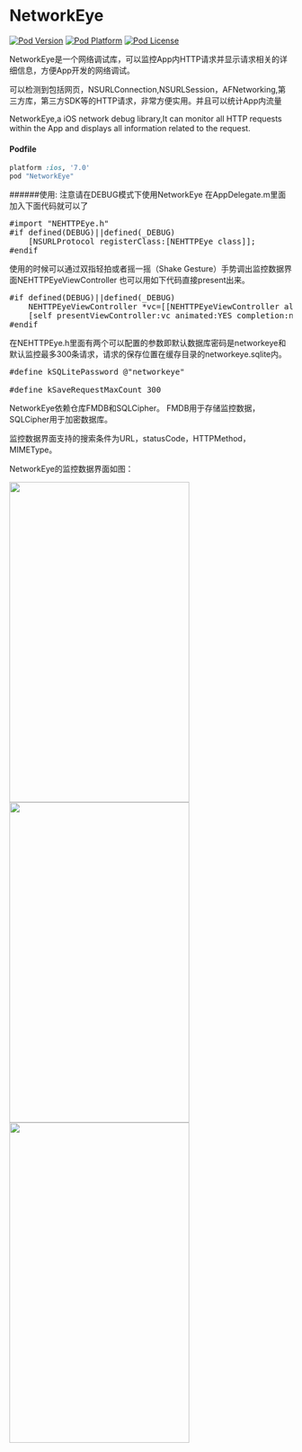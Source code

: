 # NetworkEye
[![Pod Version](http://img.shields.io/cocoapods/v/NetworkEye.svg?style=flat)](http://cocoadocs.org/docsets/NetworkEye/)
[![Pod Platform](http://img.shields.io/cocoapods/p/NetworkEye.svg?style=flat)](http://cocoadocs.org/docsets/NetworkEye/)
[![Pod License](http://img.shields.io/cocoapods/l/NetworkEye.svg?style=flat)](https://opensource.org/licenses/MIT)

NetworkEye是一个网络调试库，可以监控App内HTTP请求并显示请求相关的详细信息，方便App开发的网络调试。

可以检测到包括网页，NSURLConnection,NSURLSession，AFNetworking,第三方库，第三方SDK等的HTTP请求，非常方便实用。并且可以统计App内流量

NetworkEye,a iOS network debug library,It can monitor all HTTP requests within the App and displays all information related to the request.
#### Podfile

```ruby
platform :ios, '7.0'
pod "NetworkEye"
```


######使用:
注意请在DEBUG模式下使用NetworkEye
在AppDelegate.m里面加入下面代码就可以了
<pre>
#import "NEHTTPEye.h"
#if defined(DEBUG)||defined(_DEBUG)
    [NSURLProtocol registerClass:[NEHTTPEye class]];
#endif
</pre>

使用的时候可以通过双指轻拍或者摇一摇（Shake Gesture）手势调出监控数据界面NEHTTPEyeViewController
也可以用如下代码直接present出来。
<pre>
#if defined(DEBUG)||defined(_DEBUG)
    NEHTTPEyeViewController *vc=[[NEHTTPEyeViewController alloc] init];
    [self presentViewController:vc animated:YES completion:nil];
#endif
</pre>

在NEHTTPEye.h里面有两个可以配置的参数即默认数据库密码是networkeye和默认监控最多300条请求，请求的保存位置在缓存目录的networkeye.sqlite内。
<pre>
#define kSQLitePassword @"networkeye"

#define kSaveRequestMaxCount 300
</pre>

NetworkEye依赖仓库FMDB和SQLCipher。
FMDB用于存储监控数据，SQLCipher用于加密数据库。

监控数据界面支持的搜索条件为URL，statusCode，HTTPMethod，MIMEType。

NetworkEye的监控数据界面如图：

<img  src="https://raw.githubusercontent.com/coderyi/NetworkEye/master/NetworkEye/Resources/networkeye1_2.png" width="320" height="570">

<img  src="https://raw.githubusercontent.com/coderyi/NetworkEye/master/NetworkEye/Resources/networkeye2.png" width="320" height="570">

<img  src="https://raw.githubusercontent.com/coderyi/NetworkEye/master/NetworkEye/Resources/networkeye3.png" width="320" height="570">
